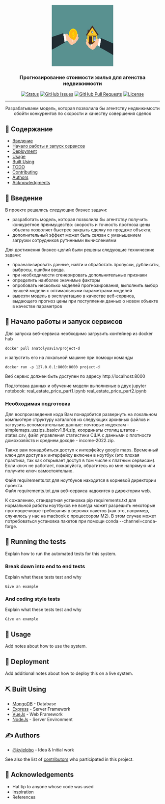 <p align="center">
  <a href="https://github.com/avsavin/project-d" rel="noopener">
 <img width=200px height=200px src="buy-6971881_1280.jpg" alt="Project logo"></a>
</p>

<h3 align="center">Прогнозирование стоимости жилья для агенства недвижимости</h3>

<div align="center">

[![Status](https://img.shields.io/badge/status-active-success.svg)](https://github.com/avsavin/project-d/releases)
[![GitHub Issues](https://img.shields.io/github/issues/kylelobo/The-Documentation-Compendium.svg)](https://github.com/avsavin/project-d/issues)
[![GitHub Pull Requests](https://img.shields.io/github/issues-pr/kylelobo/The-Documentation-Compendium.svg)](https://github.com/avsavin/project-d/pulls)
[![License](https://img.shields.io/badge/license-MIT-blue.svg)](https://github.com/avsavin/project-d/blob/main/LICENSE)

</div>

---

<p align="center"> Разрабатываем модель, которая позволила бы агентству
недвижимости обойти конкурентов по скорости и качеству совершения
сделок
    <br> 
</p>

## 📝 Содержание

- [Введение](#about)
- [Начало работы и запуск сервисов](#getting_started)
- [Deployment](#deployment)
- [Usage](#usage)
- [Built Using](#built_using)
- [TODO](../TODO.md)
- [Contributing](../CONTRIBUTING.md)
- [Authors](#authors)
- [Acknowledgments](#acknowledgement)

## 🧐 Введение <a name = "about"></a>
В проекте решались следующие бизнес задачи:

- разработать модель, которая позволила бы агентству получить конкуретное преимущество: скорость и точность прогноза цены объекта позволяет быстрее закрыть сделку по продаже объекта;
- дополнительный эффект может быть связан с уменьшением загрузки сотрудников рутинными вычислениями

Для достижения бизнес-целий были решены следующие технические задачи:

- проанализировать данные, найти и обработать пропуски, дубликаты, выбросы, ошибки ввода.
- при необходимости сгенерировать допольнительные признаки
- определить наиболее значимые факторы
- опробовать несколько моделей прогнозирования, выполнить выбор лучшей модели с оптимальными параметрами моделей
- вывезти модель в эксплуатацию в качестве веб-сервиса, выдающего прогноз цены при поступлении данных о новом объекте в качестве параметров


## 🏁 Начало работы и запуск сервисов <a name = "getting_started"></a>

Для запуска веб-сервиса необходимо загрузить контейнер из docker hub
```
docker pull anatolysavin/project-d
```
и запустить его на локальной машине при помощи команды
```
docker run -p 127.0.0.1:8000:8000 project-d
```
Веб сервис должен быть доступен по адресу http://localhost:8000

Подготовка данных и обучение модели выполненые в двух jupyter notebook:
real_estate_price_part1.ipynb
real_estate_price_part2.ipynb

### Необходимая подготовка

Для воспроизведения кода Вам понадобится развернуть на локальном компьютере структуру каталогов из следующих архивных файлов и загрузить вспомогательные данные:
почтовые индексам - simplemaps_uszips_basicv1.84.zip, 
координаты столиц штатов - states.csv, 
файл управления статистики США c данными о плотности домохозяйств и среднем доходе - income-2022.zip. 

Также вам понадобиться доступ к интерфейсу google maps. Временный ключ для доступа к интерфейсу включен в ноутбук (это плохая практика, так как открывает доступ в том числе к платным сервисам). Если ключ не работает, пожалуйста, обратитесь ко мне напрямую или получите ключ самостоятельно.

Файл requirements.txt для ноутбуков находится в корневой директории проекта.<br>
Файл requirements.txt для веб-сервиса надохится в директории web.<br>

К сожалению, стандартная установка pip requirements.txt для нормальной работы ноутбуков не всегда может разрешить некоторые противоречивые требования в версиях пакетов (как это, например, случилось у нас на macbook с процессором M2). В этом случае может потребоваться установка пакетов при помощи conda --channel=conda-forge.


## 🔧 Running the tests <a name = "tests"></a>

Explain how to run the automated tests for this system.

### Break down into end to end tests

Explain what these tests test and why

```
Give an example
```

### And coding style tests

Explain what these tests test and why

```
Give an example
```

## 🎈 Usage <a name="usage"></a>

Add notes about how to use the system.

## 🚀 Deployment <a name = "deployment"></a>

Add additional notes about how to deploy this on a live system.

## ⛏️ Built Using <a name = "built_using"></a>

- [MongoDB](https://www.mongodb.com/) - Database
- [Express](https://expressjs.com/) - Server Framework
- [VueJs](https://vuejs.org/) - Web Framework
- [NodeJs](https://nodejs.org/en/) - Server Environment

## ✍️ Authors <a name = "authors"></a>

- [@kylelobo](https://github.com/kylelobo) - Idea & Initial work

See also the list of [contributors](https://github.com/kylelobo/The-Documentation-Compendium/contributors) who participated in this project.

## 🎉 Acknowledgements <a name = "acknowledgement"></a>

- Hat tip to anyone whose code was used
- Inspiration
- References
